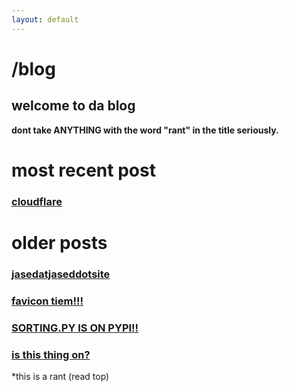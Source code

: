 ```yaml
---
layout: default
---
```


# /blog

## welcome to da blog

**dont take ANYTHING with the word "rant" in the title seriously.**

# most recent post

### [cloudflare](http://jased.xyz/blog/cloudflare)

# older posts 

### [jasedatjaseddotsite](https://jased.xyz/blog/jasedatjaseddotsite)

### [favicon tiem!!!](http://jased.xyz/blog/favicon-tiem)

### [SORTING.PY IS ON PYPI!!](http://jased.xyz/blog/sorting-py-is-on-pypi)

### [is this thing on?](http://jased.xyz/blog/is-this-thing-on)

*this is a rant (read top)

